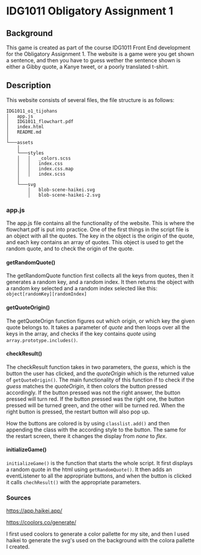# IDG1011 Obligatory Assignment 1



## Background

This game is created as part of the course IDG1011 Front End development for the Obligatory Assignment 1. The website is a game were you get shown a sentence, and then you have to guess wether the sentence shown is either a Gibby quote, a Kanye tweet, or a poorly translated t-shirt.

## Description 

This website consists of several files, the file structure is as follows: 

```
IDG1011_o1_tijohans
│   app.js
│   IDG1011_flowchart.pdf
│   index.html
│   README.md
│
└───assets
    │
    └───styles
    │   │   _colors.scss
    │   │   index.css
    │   │   index.css.map
    │   │   index.scss
    │
    └───svg
        │   blob-scene-haikei.svg
        │   blob-scene-haikei-2.svg
```

### app.js

The app.js file contains all the functionality of the website. This is where the flowchart.pdf is put into practice. One of the first things in the script file is an object with all the quotes. The key in the object is the origin of the quote, and each key contains an array of quotes. This object is used to get the random quote, and to check the origin of the quote. 

#### getRandomQuote()
The getRandomQuote function first collects all the keys from quotes, then it generates a random key, and a random index. It then returns the object with a random key selected and a random index selected like this: `object[randomKey][randomIndex]`

#### getQuoteOrigin()
The getQuoteOrign function figures out which origin, or which key the given quote belongs to. It takes a parameter of *quote* and then loops over all the keys in the array, and checks if the key contains *quote* using `array.prototype.includes()`.

#### checkResult()
The checkResult function takes in two parameters, the *guess*, which is the button the user has clicked, and the *quoteOrigin* which is the returned value of `getQuoteOrigin()`. The main functionality of this function if to check if the *guess* matches the *quoteOrigin*, it then colors the button pressed accordingly. If the button pressed was not the right answer, the button pressed will turn red. If the button pressed was the right one, the button pressed will be turned green, and the other will be turned red. When the right button is pressed, the restart button will also pop up. 

How the buttons are colored is by using `classlist.add()` and then appending the class with the according style to the button. The same for the restart screen, there it changes the display from *none* to *flex*.

#### initializeGame()
`initializeGame()` is the function that starts the whole script. It first displays a random quote in the html using `getRandomQuote()`. It then adds an eventListener to all the appropriate buttons, and when the button is clicked it calls `chechResult()` with the appropriate parameters.






### Sources

https://app.haikei.app/

https://coolors.co/generate/

I first used coolors to generate a color pallette for my site, and then I used haikei to generate the svg's used on the background with the colora pallette I created.